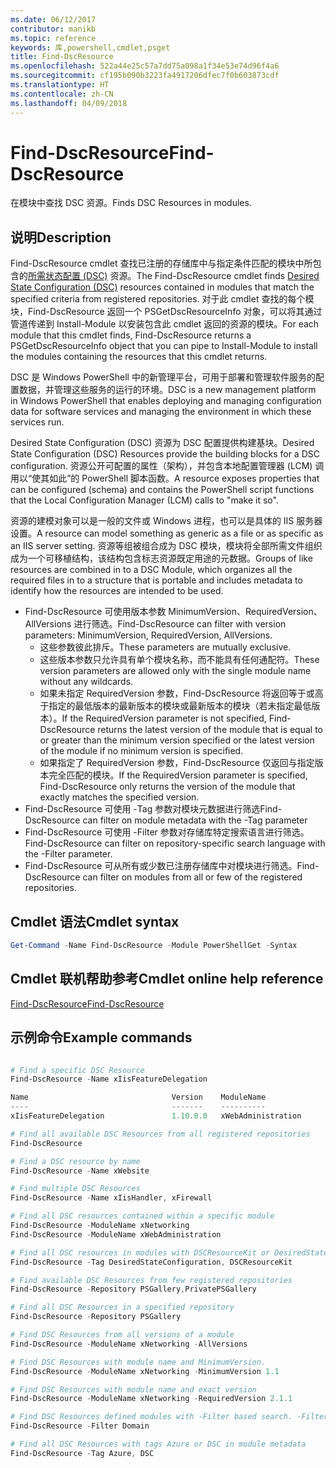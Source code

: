 ```yaml
---
ms.date: 06/12/2017
contributor: manikb
ms.topic: reference
keywords: 库,powershell,cmdlet,psget
title: Find-DscResource
ms.openlocfilehash: 522a44e25c57a7dd75a098a1f34e53e74d96f4a6
ms.sourcegitcommit: cf195b090b3223fa4917206dfec7f0b603873cdf
ms.translationtype: HT
ms.contentlocale: zh-CN
ms.lasthandoff: 04/09/2018
---
```

# <a name="find-dscresource"></a><span data-ttu-id="b1505-103">Find-DscResource</span><span class="sxs-lookup"><span data-stu-id="b1505-103">Find-DscResource</span></span>

<span data-ttu-id="b1505-104">在模块中查找 DSC 资源。</span><span class="sxs-lookup"><span data-stu-id="b1505-104">Finds DSC Resources in modules.</span></span>

## <a name="description"></a><span data-ttu-id="b1505-105">说明</span><span class="sxs-lookup"><span data-stu-id="b1505-105">Description</span></span>

<span data-ttu-id="b1505-106">Find-DscResource cmdlet 查找已注册的存储库中与指定条件匹配的模块中所包含的[所需状态配置 (DSC)](https://msdn.microsoft.com/PowerShell/dsc/overview) 资源。</span><span class="sxs-lookup"><span data-stu-id="b1505-106">The Find-DscResource cmdlet finds [Desired State Configuration (DSC)](https://msdn.microsoft.com/PowerShell/dsc/overview) resources contained in modules that match the specified criteria from registered repositories.</span></span>
<span data-ttu-id="b1505-107">对于此 cmdlet 查找的每个模块，Find-DscResource 返回一个 PSGetDscResourceInfo 对象，可以将其通过管道传递到 Install-Module 以安装包含此 cmdlet 返回的资源的模块。</span><span class="sxs-lookup"><span data-stu-id="b1505-107">For each module that this cmdlet finds, Find-DscResource returns a PSGetDscResourceInfo object that you can pipe to Install-Module to install the modules containing the resources that this cmdlet returns.</span></span>

<span data-ttu-id="b1505-108">DSC 是 Windows PowerShell 中的新管理平台，可用于部署和管理软件服务的配置数据，并管理这些服务的运行的环境。</span><span class="sxs-lookup"><span data-stu-id="b1505-108">DSC is a new management platform in Windows PowerShell that enables deploying and managing configuration data for software services and managing the environment in which these services run.</span></span>

<span data-ttu-id="b1505-109">Desired State Configuration (DSC) 资源为 DSC 配置提供构建基块。</span><span class="sxs-lookup"><span data-stu-id="b1505-109">Desired State Configuration (DSC) Resources provide the building blocks for a DSC configuration.</span></span> <span data-ttu-id="b1505-110">资源公开可配置的属性（架构），并包含本地配置管理器 (LCM) 调用以“使其如此”的 PowerShell 脚本函数。</span><span class="sxs-lookup"><span data-stu-id="b1505-110">A resource exposes properties that can be configured (schema) and contains the PowerShell script functions that the Local Configuration Manager (LCM) calls to "make it so".</span></span>

<span data-ttu-id="b1505-111">资源的建模对象可以是一般的文件或 Windows 进程，也可以是具体的 IIS 服务器设置。</span><span class="sxs-lookup"><span data-stu-id="b1505-111">A resource can model something as generic as a file or as specific as an IIS server setting.</span></span> <span data-ttu-id="b1505-112">资源等组被组合成为 DSC 模块，模块将全部所需文件组织成为一个可移植结构，该结构包含标志资源既定用途的元数据。</span><span class="sxs-lookup"><span data-stu-id="b1505-112">Groups of like resources are combined in to a DSC Module, which organizes all the required files in to a structure that is portable and includes metadata to identify how the resources are intended to be used.</span></span>

- <span data-ttu-id="b1505-113">Find-DscResource 可使用版本参数 MinimumVersion、RequiredVersion、AllVersions 进行筛选。</span><span class="sxs-lookup"><span data-stu-id="b1505-113">Find-DscResource can filter with version parameters: MinimumVersion, RequiredVersion, AllVersions.</span></span>
  - <span data-ttu-id="b1505-114">这些参数彼此排斥。</span><span class="sxs-lookup"><span data-stu-id="b1505-114">These parameters are mutually exclusive.</span></span>
  - <span data-ttu-id="b1505-115">这些版本参数只允许具有单个模块名称，而不能具有任何通配符。</span><span class="sxs-lookup"><span data-stu-id="b1505-115">These version parameters are allowed only with the single module name without any wildcards.</span></span>
  - <span data-ttu-id="b1505-116">如果未指定 RequiredVersion 参数，Find-DscResource 将返回等于或高于指定的最低版本的最新版本的模块或最新版本的模块（若未指定最低版本）。</span><span class="sxs-lookup"><span data-stu-id="b1505-116">If the RequiredVersion parameter is not specified, Find-DscResource returns the latest version of the module that is equal to or greater than the minimum version specified or the latest version of the module if no minimum version is specified.</span></span>
  - <span data-ttu-id="b1505-117">如果指定了 RequiredVersion 参数，Find-DscResource 仅返回与指定版本完全匹配的模块。</span><span class="sxs-lookup"><span data-stu-id="b1505-117">If the RequiredVersion parameter is specified, Find-DscResource only returns the version of the module that exactly matches the specified version.</span></span>
- <span data-ttu-id="b1505-118">Find-DscResource 可使用 -Tag 参数对模块元数据进行筛选</span><span class="sxs-lookup"><span data-stu-id="b1505-118">Find-DscResource can filter on module metadata with the -Tag parameter</span></span>
- <span data-ttu-id="b1505-119">Find-DscResource 可使用 -Filter 参数对存储库特定搜索语言进行筛选。</span><span class="sxs-lookup"><span data-stu-id="b1505-119">Find-DscResource can filter on repository-specific search language with the -Filter parameter.</span></span>
- <span data-ttu-id="b1505-120">Find-DscResource 可从所有或少数已注册存储库中对模块进行筛选。</span><span class="sxs-lookup"><span data-stu-id="b1505-120">Find-DscResource can filter on modules from all or few of the registered repositories.</span></span>

## <a name="cmdlet-syntax"></a><span data-ttu-id="b1505-121">Cmdlet 语法</span><span class="sxs-lookup"><span data-stu-id="b1505-121">Cmdlet syntax</span></span>
```powershell
Get-Command -Name Find-DscResource -Module PowerShellGet -Syntax
```

## <a name="cmdlet-online-help-reference"></a><span data-ttu-id="b1505-122">Cmdlet 联机帮助参考</span><span class="sxs-lookup"><span data-stu-id="b1505-122">Cmdlet online help reference</span></span>

[<span data-ttu-id="b1505-123">Find-DscResource</span><span class="sxs-lookup"><span data-stu-id="b1505-123">Find-DscResource</span></span>](http://go.microsoft.com/fwlink/?LinkId=517196)

## <a name="example-commands"></a><span data-ttu-id="b1505-124">示例命令</span><span class="sxs-lookup"><span data-stu-id="b1505-124">Example commands</span></span>
```powershell

# Find a specific DSC Resource
Find-DscResource -Name xIisFeatureDelegation

Name                                Version    ModuleName                          Repository
----                                -------    ----------                          ----------
xIisFeatureDelegation               1.10.0.0   xWebAdministration                  PSGallery

# Find all available DSC Resources from all registered repositories
Find-DscResource

# Find a DSC resource by name
Find-DscResource -Name xWebsite

# Find multiple DSC Resources
Find-DscResource -Name xIisHandler, xFirewall

# Find all DSC resources contained within a specific module
Find-DscResource -ModuleName xNetworking
Find-DscResource -ModuleName xWebAdministration

# Find all DSC resources in modules with DSCResourceKit or DesiredStateConfiguration
Find-DscResource -Tag DesiredStateConfiguration, DSCResourceKit

# Find available DSC Resources from few registered repositories
Find-DscResource -Repository PSGallery,PrivatePSGallery

# Find all DSC Resources in a specified repository
Find-DscResource -Repository PSGallery

# Find DSC Resources from all versions of a module
Find-DscResource -ModuleName xNetworking -AllVersions

# Find DSC Resources with module name and MinimumVersion.
Find-DscResource -ModuleName xNetworking -MinimumVersion 1.1

# Find DSC Resources with module name and exact version
Find-DscResource -ModuleName xNetworking -RequiredVersion 2.1.1

# Find DSC Resources defined modules with -Filter based search. -Filter searches in description and module names
Find-DscResource -Filter Domain

# Find all DSC Resources with tags Azure or DSC in module metadata
Find-DscResource -Tag Azure, DSC

```